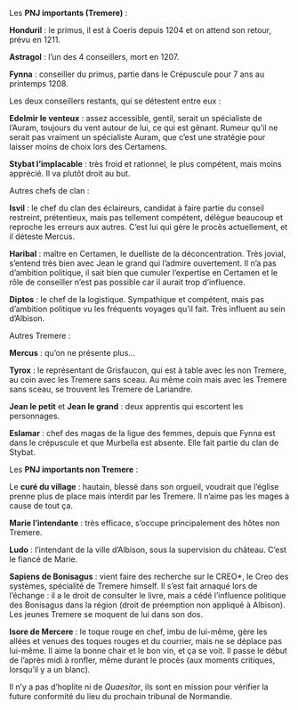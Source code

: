 Les **PNJ importants (Tremere)** :

**Honduril** : le primus, il est à Coeris depuis 1204 et on attend son retour, prévu en 1211.

**Astragol** : l’un des 4 conseillers, mort en 1207.

**Fynna** : conseiller du primus, partie dans le Crépuscule pour 7 ans au printemps 1208.

Les deux conseillers restants, qui se détestent entre eux :

**Edelmir le venteux** : assez accessible, gentil, serait un spécialiste de l’Auram, toujours du vent autour de lui, ce qui est gênant. Rumeur qu’il ne serait pas vraiment un spécialiste Auram, que c’est une stratégie pour laisser moins de choix lors des Certamens.

**Stybat l’implacable** : très froid et rationnel, le plus compétent, mais moins apprécié. Il va plutôt droit au but.

Autres chefs de clan :

**Isvil** : le chef du clan des éclaireurs, candidat à faire partie du conseil restreint, prétentieux, mais pas tellement compétent, délègue beaucoup et reproche les erreurs aux autres. C’est lui qui gère le procès actuellement, et il déteste Mercus.

**Haribal** : maître en Certamen, le duelliste de la déconcentration. Très jovial, s’entend très bien avec Jean le grand qui l’admire ouvertement. Il n’a pas d’ambition politique, il sait bien que cumuler l’expertise en Certamen et le rôle de conseiller n’est pas possible car il aurait trop d’influence.

**Diptos** : le chef de la logistique. Sympathique et compétent, mais pas d’ambition politique vu les fréquents voyages qu’il fait. Très influent au sein d’Albison.

Autres Tremere :

**Mercus** : qu’on ne présente plus...

**Tyrox** : le représentant de Grisfaucon, qui est à table avec les non Tremere, au coin avec les Tremere sans sceau. Au même coin mais avec les Tremere sans sceau, se trouvent les Tremere de Lariandre.

**Jean le petit** et **Jean le grand** : deux apprentis qui escortent les personnages.

**Eslamar** : chef des magas de la ligue des femmes, depuis que Fynna est dans le crépuscule et que Murbella est absente. Elle fait partie du clan de Stybat.

Les **PNJ importants non Tremere** :

Le **curé du village** : hautain, blessé dans son orgueil, voudrait que l’église prenne plus de place mais interdit par les Tremere. Il n’aime pas les mages à cause de tout ça.

**Marie l’intendante** : très efficace, s’occupe principalement des hôtes non Tremere.

**Ludo** : l’intendant de la ville d’Albison, sous la supervision du château. C’est le fiancé de Marie.

**Sapiens de Bonisagus** : vient faire des recherche sur le CREO*, le Creo des systèmes, spécialité de Tremere himself. Il s’est fait arnaqué lors de l’échange : il a le droit de consulter le livre, mais a cédé l’influence politique des Bonisagus dans la région (droit de préemption non appliqué à Albison). Les jeunes Tremere se moquent de lui dans son dos.

**Isore de Mercere** : le toque rouge en chef, imbu de lui-même, gère les allées et venues des toques rouges et du courrier, mais ne se déplace pas lui-même. Il aime la bonne chair et le bon vin, et ça se voit. Il passe le début de l’après midi à ronfler, même durant le procès (aux moments critiques, lorsqu’il y a un blanc).

Il n’y a pas d’hoplite ni de *Quaesitor*, ils sont en mission pour vérifier la future conformité du lieu du prochain tribunal de Normandie.  